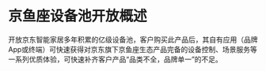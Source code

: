 # 京鱼座设备池开放概述
开放京东智能家居多年积累的亿级设备池，客户购买此产品后，其自有应用（品牌App或终端）可快速获得对京东旗下京鱼座生态产品完备的设备控制、场景服务等一系列优质体验，可快速补齐客户产品“品类不全，品牌单一”的不足。
